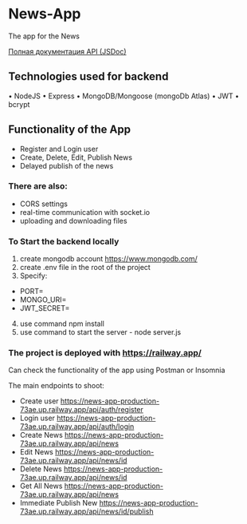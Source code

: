 # News-App

The app for the News

[Полная документация API (JSDoc)](./docs/index.html)

## Technologies used for backend

• NodeJS
• Express
• MongoDB/Mongoose (mongoDb Atlas)
• JWT
• bcrypt

## Functionality of the App

- Register and Login user
- Create, Delete, Edit, Publish News
- Delayed publish of the news

### There are also:

- CORS settings
- real-time communication with socket.io
- uploading and downloading files

### To Start the backend locally

1. create mongodb account https://www.mongodb.com/
2. create .env file in the root of the project
3. Specify:

- PORT=
- MONGO_URI=
- JWT_SECRET=

4. use command npm install
5. use command to start the server - node server.js

### The project is deployed with https://railway.app/

Can check the functionality of the app using Postman or Insomnia

The main endpoints to shoot:

- Create user https://news-app-production-73ae.up.railway.app/api/auth/register
- Login user https://news-app-production-73ae.up.railway.app/api/auth/login
- Create News https://news-app-production-73ae.up.railway.app/api/news
- Edit News https://news-app-production-73ae.up.railway.app/api/news/id
- Delete News https://news-app-production-73ae.up.railway.app/api/news/id
- Get All News https://news-app-production-73ae.up.railway.app/api/news
- Immediate Publish New https://news-app-production-73ae.up.railway.app/api/news/id/publish
